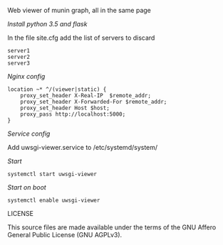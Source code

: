Web viewer of munin graph, all in the same page

*Install python 3.5 and flask*

In the file site.cfg add the list of servers to discard
```
server1
server2
server3
```

*Nginx config*
```
location ~* ^/(viewer|static) {
	proxy_set_header X-Real-IP  $remote_addr;
	proxy_set_header X-Forwarded-For $remote_addr;
	proxy_set_header Host $host;
	proxy_pass http://localhost:5000;
}
```

*Service config*

Add uwsgi-viewer.service to /etc/systemd/system/

*Start*
```
systemctl start uwsgi-viewer
```
*Start on boot*
```
systemctl enable uwsgi-viewer
```

LICENSE

This source files are made available under the terms of the GNU Affero General Public License (GNU AGPLv3).
